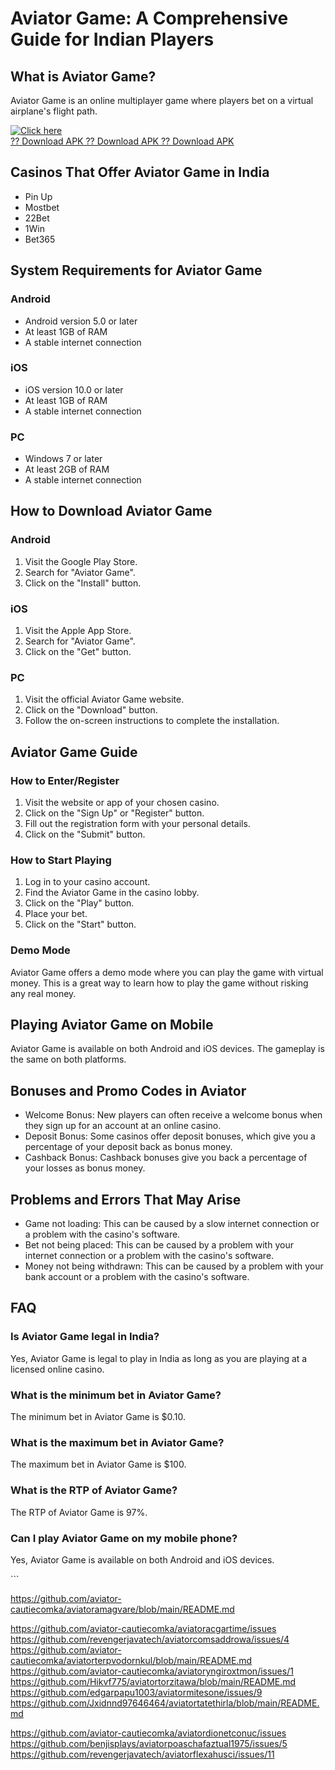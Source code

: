 # Aviator Game: A Comprehensive Guide for Indian Players

## What is Aviator Game?

Aviator Game is an online multiplayer game where players bet on a
virtual airplane\'s flight path.

[![Click
here](https://readscoops.com/wp-content/uploads/2023/03/Readscoop-aviator-1-1.jpg)](https://traff.sbs/deff?key=about+aviator+game)\
[?? Download APK ?? Download APK ?? Download
APK](https://traff.sbs/deff?key=about+aviator+game)

## Casinos That Offer Aviator Game in India

-   Pin Up
-   Mostbet
-   22Bet
-   1Win
-   Bet365

## System Requirements for Aviator Game

### Android

-   Android version 5.0 or later
-   At least 1GB of RAM
-   A stable internet connection

### iOS

-   iOS version 10.0 or later
-   At least 1GB of RAM
-   A stable internet connection

### PC

-   Windows 7 or later
-   At least 2GB of RAM
-   A stable internet connection

## How to Download Aviator Game

### Android

1.  Visit the Google Play Store.
2.  Search for "Aviator Game".
3.  Click on the "Install" button.

### iOS

1.  Visit the Apple App Store.
2.  Search for "Aviator Game".
3.  Click on the "Get" button.

### PC

1.  Visit the official Aviator Game website.
2.  Click on the "Download" button.
3.  Follow the on-screen instructions to complete the installation.

## Aviator Game Guide

### How to Enter/Register

1.  Visit the website or app of your chosen casino.
2.  Click on the "Sign Up" or "Register" button.
3.  Fill out the registration form with your personal details.
4.  Click on the "Submit" button.

### How to Start Playing

1.  Log in to your casino account.
2.  Find the Aviator Game in the casino lobby.
3.  Click on the "Play" button.
4.  Place your bet.
5.  Click on the "Start" button.

### Demo Mode

Aviator Game offers a demo mode where you can play the game with virtual
money. This is a great way to learn how to play the game without risking
any real money.

## Playing Aviator Game on Mobile

Aviator Game is available on both Android and iOS devices. The gameplay
is the same on both platforms.

## Bonuses and Promo Codes in Aviator

-   Welcome Bonus: New players can often receive a welcome bonus when
    they sign up for an account at an online casino.
-   Deposit Bonus: Some casinos offer deposit bonuses, which give you a
    percentage of your deposit back as bonus money.
-   Cashback Bonus: Cashback bonuses give you back a percentage of your
    losses as bonus money.

## Problems and Errors That May Arise

-   Game not loading: This can be caused by a slow internet connection
    or a problem with the casino\'s software.
-   Bet not being placed: This can be caused by a problem with your
    internet connection or a problem with the casino\'s software.
-   Money not being withdrawn: This can be caused by a problem with your
    bank account or a problem with the casino\'s software.

## FAQ

### Is Aviator Game legal in India?

Yes, Aviator Game is legal to play in India as long as you are playing
at a licensed online casino.

### What is the minimum bet in Aviator Game?

The minimum bet in Aviator Game is \$0.10.

### What is the maximum bet in Aviator Game?

The maximum bet in Aviator Game is \$100.

### What is the RTP of Aviator Game?

The RTP of Aviator Game is 97%.

### Can I play Aviator Game on my mobile phone?

Yes, Aviator Game is available on both Android and iOS devices.

\`\`\`


https://github.com/aviator-cautiecomka/aviatoramagvare/blob/main/README.md

https://github.com/aviator-cautiecomka/aviatoracgartime/issues
https://github.com/revengerjavatech/aviatorcomsaddrowa/issues/4
https://github.com/aviator-cautiecomka/aviatorterpvodornkul/blob/main/README.md
https://github.com/aviator-cautiecomka/aviatoryngiroxtmon/issues/1
https://github.com/Hikvf775/aviatortorzitawa/blob/main/README.md
https://github.com/edgarpapu1003/aviatormitesone/issues/9
https://github.com/Jxidnnd97646464/aviatortatethirla/blob/main/README.md


https://github.com/aviator-cautiecomka/aviatordionetconuc/issues
https://github.com/benjisplays/aviatorpoaschafaztual1975/issues/5
https://github.com/revengerjavatech/aviatorflexahusci/issues/11
